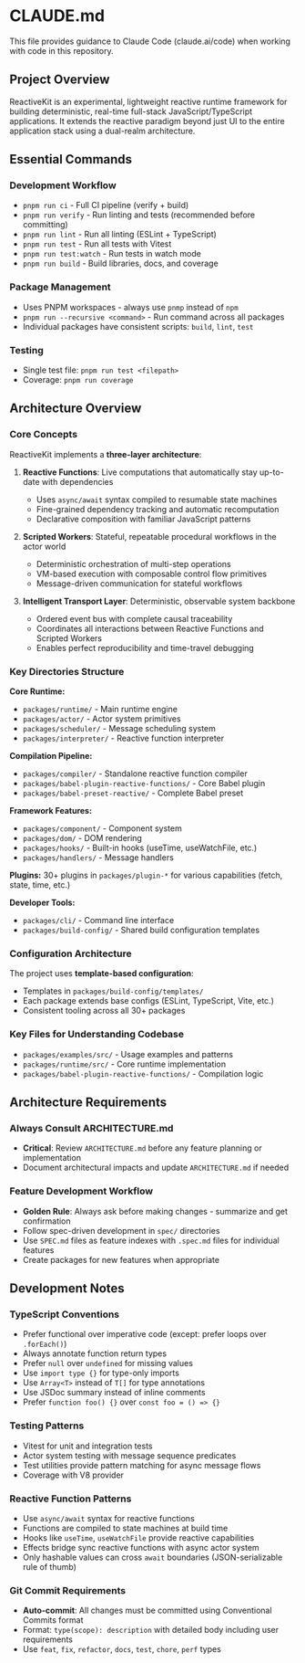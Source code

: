 # CLAUDE.md

This file provides guidance to Claude Code (claude.ai/code) when working with code in this repository.

## Project Overview

ReactiveKit is an experimental, lightweight reactive runtime framework for building deterministic, real-time full-stack JavaScript/TypeScript applications. It extends the reactive paradigm beyond just UI to the entire application stack using a dual-realm architecture.

## Essential Commands

### Development Workflow
- `pnpm run ci` - Full CI pipeline (verify + build)
- `pnpm run verify` - Run linting and tests (recommended before committing)
- `pnpm run lint` - Run all linting (ESLint + TypeScript)
- `pnpm run test` - Run all tests with Vitest
- `pnpm run test:watch` - Run tests in watch mode
- `pnpm run build` - Build libraries, docs, and coverage

### Package Management
- Uses PNPM workspaces - always use `pnmp` instead of `npm`
- `pnpm run --recursive <command>` - Run command across all packages
- Individual packages have consistent scripts: `build`, `lint`, `test`

### Testing
- Single test file: `pnpm run test <filepath>`
- Coverage: `pnpm run coverage`

## Architecture Overview

### Core Concepts
ReactiveKit implements a **three-layer architecture**:

1. **Reactive Functions**: Live computations that automatically stay up-to-date with dependencies
   - Uses `async/await` syntax compiled to resumable state machines
   - Fine-grained dependency tracking and automatic recomputation
   - Declarative composition with familiar JavaScript patterns

2. **Scripted Workers**: Stateful, repeatable procedural workflows in the actor world
   - Deterministic orchestration of multi-step operations
   - VM-based execution with composable control flow primitives
   - Message-driven communication for stateful workflows

3. **Intelligent Transport Layer**: Deterministic, observable system backbone
   - Ordered event bus with complete causal traceability
   - Coordinates all interactions between Reactive Functions and Scripted Workers
   - Enables perfect reproducibility and time-travel debugging

### Key Directories Structure

**Core Runtime:**
- `packages/runtime/` - Main runtime engine
- `packages/actor/` - Actor system primitives  
- `packages/scheduler/` - Message scheduling system
- `packages/interpreter/` - Reactive function interpreter

**Compilation Pipeline:**
- `packages/compiler/` - Standalone reactive function compiler
- `packages/babel-plugin-reactive-functions/` - Core Babel plugin
- `packages/babel-preset-reactive/` - Complete Babel preset

**Framework Features:**
- `packages/component/` - Component system
- `packages/dom/` - DOM rendering
- `packages/hooks/` - Built-in hooks (useTime, useWatchFile, etc.)
- `packages/handlers/` - Message handlers

**Plugins:** 30+ plugins in `packages/plugin-*` for various capabilities (fetch, state, time, etc.)

**Developer Tools:**
- `packages/cli/` - Command line interface
- `packages/build-config/` - Shared build configuration templates

### Configuration Architecture

The project uses **template-based configuration**:
- Templates in `packages/build-config/templates/`
- Each package extends base configs (ESLint, TypeScript, Vite, etc.)
- Consistent tooling across all 30+ packages

### Key Files for Understanding Codebase
- `packages/examples/src/` - Usage examples and patterns
- `packages/runtime/src/` - Core runtime implementation
- `packages/babel-plugin-reactive-functions/` - Compilation logic

## Architecture Requirements

### Always Consult ARCHITECTURE.md
- **Critical**: Review `ARCHITECTURE.md` before any feature planning or implementation
- Document architectural impacts and update `ARCHITECTURE.md` if needed

### Feature Development Workflow
- **Golden Rule**: Always ask before making changes - summarize and get confirmation
- Follow spec-driven development in `spec/` directories
- Use `SPEC.md` files as feature indexes with `.spec.md` files for individual features
- Create packages for new features when appropriate

## Development Notes

### TypeScript Conventions
- Prefer functional over imperative code (except: prefer loops over `.forEach()`)
- Always annotate function return types
- Prefer `null` over `undefined` for missing values
- Use `import type {}` for type-only imports
- Use `Array<T>` instead of `T[]` for type annotations
- Use JSDoc summary instead of inline comments
- Prefer `function foo() {}` over `const foo = () => {}`

### Testing Patterns
- Vitest for unit and integration tests
- Actor system testing with message sequence predicates
- Test utilities provide pattern matching for async message flows
- Coverage with V8 provider

### Reactive Function Patterns
- Use `async/await` syntax for reactive functions
- Functions are compiled to state machines at build time
- Hooks like `useTime`, `useWatchFile` provide reactive capabilities
- Effects bridge sync reactive functions with async actor system
- Only hashable values can cross `await` boundaries (JSON-serializable rule of thumb)

### Git Commit Requirements
- **Auto-commit**: All changes must be committed using Conventional Commits format
- Format: `type(scope): description` with detailed body including user requirements
- Use `feat`, `fix`, `refactor`, `docs`, `test`, `chore`, `perf` types
